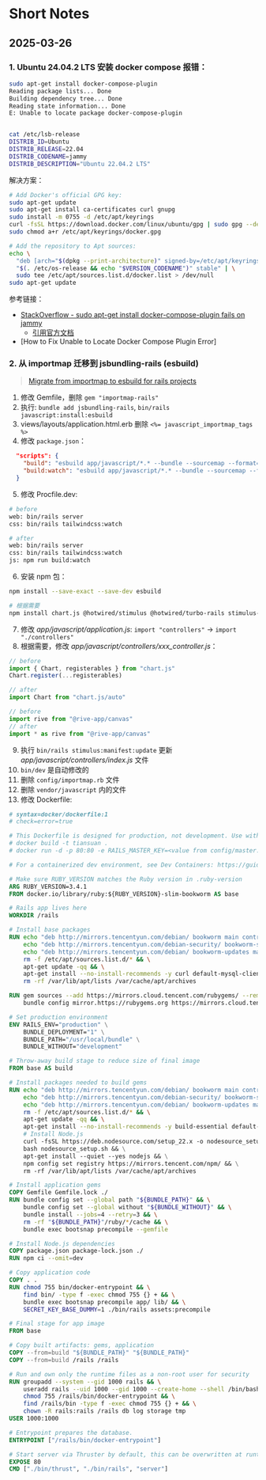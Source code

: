 # Short Notes

## 2025-03-26

### 1. Ubuntu 24.04.2 LTS 安装 docker compose 报错：

```bash
sudo apt-get install docker-compose-plugin
Reading package lists... Done
Building dependency tree... Done
Reading state information... Done
E: Unable to locate package docker-compose-plugin


cat /etc/lsb-release
DISTRIB_ID=Ubuntu
DISTRIB_RELEASE=22.04
DISTRIB_CODENAME=jammy
DISTRIB_DESCRIPTION="Ubuntu 22.04.2 LTS"
```

解决方案：

```bash
# Add Docker's official GPG key:
sudo apt-get update
sudo apt-get install ca-certificates curl gnupg
sudo install -m 0755 -d /etc/apt/keyrings
curl -fsSL https://download.docker.com/linux/ubuntu/gpg | sudo gpg --dearmor -o /etc/apt/keyrings/docker.gpg
sudo chmod a+r /etc/apt/keyrings/docker.gpg

# Add the repository to Apt sources:
echo \
  "deb [arch="$(dpkg --print-architecture)" signed-by=/etc/apt/keyrings/docker.gpg] https://download.docker.com/linux/ubuntu \
  "$(. /etc/os-release && echo "$VERSION_CODENAME")" stable" | \
  sudo tee /etc/apt/sources.list.d/docker.list > /dev/null
sudo apt-get update
```

参考链接：

- [StackOverflow - sudo apt-get install docker-compose-plugin fails on jammy](https://stackoverflow.com/questions/76031884/sudo-apt-get-install-docker-compose-plugin-fails-on-jammy)
  - [引用官方文档](https://docs.docker.com/engine/install/ubuntu/#install-using-the-repository)
- [How to Fix Unable to Locate Docker Compose Plugin Error]

### 2. 从 importmap 迁移到 jsbundling-rails (esbuild)

> [Migrate from importmap to esbuild for rails projects](https://alec-c4.com/posts/2024-12-15-migrate-from-importmap/)

1. 修改 Gemfile，删除 `gem "importmap-rails"`
2. 执行: `bundle add jsbundling-rails`, `bin/rails javascript:install:esbuild`
3. views/layouts/application.html.erb 删除 `<%= javascript_importmap_tags %>`
4. 修改 `package.json`：

```json
  "scripts": {
    "build": "esbuild app/javascript/*.* --bundle --sourcemap --format=esm --outdir=app/assets/builds --public-path=/assets",
    "build:watch": "esbuild app/javascript/*.* --bundle --sourcemap --format=esm --outdir=app/assets/builds --public-path=/assets --watch"
  }
```

5. 修改 Procfile.dev:

```bash
# before
web: bin/rails server
css: bin/rails tailwindcss:watch

# after
web: bin/rails server
css: bin/rails tailwindcss:watch
js: npm run build:watch
```

6.  安装 npm 包：

```bash
npm install --save-exact --save-dev esbuild

# 根据需要
npm install chart.js @hotwired/stimulus @hotwired/turbo-rails stimulus-datepicker @rive-app/canvas
```

7. 修改 _app/javascript/application.js_: `import "controllers"` -> `import "./controllers"`
8. 根据需要，修改 _app/javascript/controllers/xxx_controller.js_：

```js
// before
import { Chart, registerables } from "chart.js"
Chart.register(...registerables)

// after
import Chart from "chart.js/auto"

// before
import rive from "@rive-app/canvas"
// after
import * as rive from "@rive-app/canvas"
```

9. 执行 `bin/rails stimulus:manifest:update` 更新 _app/javascript/controllers/index.js_ 文件
10. `bin/dev` 是自动修改的
11. 删除 `config/importmap.rb` 文件
12. 删除 `vendor/javascript` 内的文件
13. 修改 Dockerfile:

```dockerfile
# syntax=docker/dockerfile:1
# check=error=true

# This Dockerfile is designed for production, not development. Use with Kamal or build'n'run by hand:
# docker build -t tiansuan .
# docker run -d -p 80:80 -e RAILS_MASTER_KEY=<value from config/master.key> --name tiansuan tiansuan

# For a containerized dev environment, see Dev Containers: https://guides.rubyonrails.org/getting_started_with_devcontainer.html

# Make sure RUBY_VERSION matches the Ruby version in .ruby-version
ARG RUBY_VERSION=3.4.1
FROM docker.io/library/ruby:${RUBY_VERSION}-slim-bookworm AS base

# Rails app lives here
WORKDIR /rails

# Install base packages
RUN echo "deb http://mirrors.tencentyun.com/debian/ bookworm main contrib non-free" > /etc/apt/sources.list && \
    echo "deb http://mirrors.tencentyun.com/debian-security/ bookworm-security main contrib non-free" >> /etc/apt/sources.list && \
    echo "deb http://mirrors.tencentyun.com/debian/ bookworm-updates main contrib non-free" >> /etc/apt/sources.list && \
    rm -f /etc/apt/sources.list.d/* && \
    apt-get update -qq && \
    apt-get install --no-install-recommends -y curl default-mysql-client libjemalloc2 libvips && \
    rm -rf /var/lib/apt/lists /var/cache/apt/archives

RUN gem sources --add https://mirrors.cloud.tencent.com/rubygems/ --remove https://rubygems.org/ && \
    bundle config mirror.https://rubygems.org https://mirrors.cloud.tencent.com/rubygems/

# Set production environment
ENV RAILS_ENV="production" \
    BUNDLE_DEPLOYMENT="1" \
    BUNDLE_PATH="/usr/local/bundle" \
    BUNDLE_WITHOUT="development"

# Throw-away build stage to reduce size of final image
FROM base AS build

# Install packages needed to build gems
RUN echo "deb http://mirrors.tencentyun.com/debian/ bookworm main contrib non-free" > /etc/apt/sources.list && \
    echo "deb http://mirrors.tencentyun.com/debian-security/ bookworm-security main contrib non-free" >> /etc/apt/sources.list && \
    echo "deb http://mirrors.tencentyun.com/debian/ bookworm-updates main contrib non-free" >> /etc/apt/sources.list && \
    rm -f /etc/apt/sources.list.d/* && \
    apt-get update -qq && \
    apt-get install --no-install-recommends -y build-essential default-libmysqlclient-dev git pkg-config curl && \
    # Install Node.js
    curl -fsSL https://deb.nodesource.com/setup_22.x -o nodesource_setup.sh && \
    bash nodesource_setup.sh && \
    apt-get install --quiet --yes nodejs && \
    npm config set registry https://mirrors.tencent.com/npm/ && \
    rm -rf /var/lib/apt/lists /var/cache/apt/archives

# Install application gems
COPY Gemfile Gemfile.lock ./
RUN bundle config set --global path "${BUNDLE_PATH}" && \
    bundle config set --global without "${BUNDLE_WITHOUT}" && \
    bundle install --jobs=4 --retry=3 && \
    rm -rf "${BUNDLE_PATH}"/ruby/*/cache && \
    bundle exec bootsnap precompile --gemfile

# Install Node.js dependencies
COPY package.json package-lock.json ./
RUN npm ci --omit=dev

# Copy application code
COPY . .
RUN chmod 755 bin/docker-entrypoint && \
    find bin/ -type f -exec chmod 755 {} + && \
    bundle exec bootsnap precompile app/ lib/ && \
    SECRET_KEY_BASE_DUMMY=1 ./bin/rails assets:precompile

# Final stage for app image
FROM base

# Copy built artifacts: gems, application
COPY --from=build "${BUNDLE_PATH}" "${BUNDLE_PATH}"
COPY --from=build /rails /rails

# Run and own only the runtime files as a non-root user for security
RUN groupadd --system --gid 1000 rails && \
    useradd rails --uid 1000 --gid 1000 --create-home --shell /bin/bash && \
    chmod 755 /rails/bin/docker-entrypoint && \
    find /rails/bin -type f -exec chmod 755 {} + && \
    chown -R rails:rails /rails db log storage tmp
USER 1000:1000

# Entrypoint prepares the database.
ENTRYPOINT ["/rails/bin/docker-entrypoint"]

# Start server via Thruster by default, this can be overwritten at runtime
EXPOSE 80
CMD ["./bin/thrust", "./bin/rails", "server"]
```
